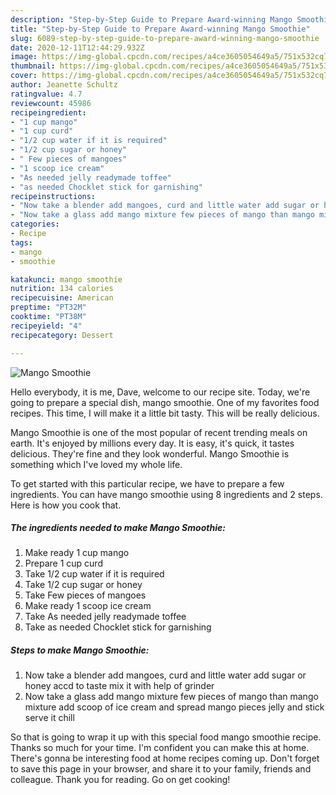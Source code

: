 ```yaml
---
description: "Step-by-Step Guide to Prepare Award-winning Mango Smoothie"
title: "Step-by-Step Guide to Prepare Award-winning Mango Smoothie"
slug: 6089-step-by-step-guide-to-prepare-award-winning-mango-smoothie
date: 2020-12-11T12:44:29.932Z
image: https://img-global.cpcdn.com/recipes/a4ce3605054649a5/751x532cq70/mango-smoothie-recipe-main-photo.jpg
thumbnail: https://img-global.cpcdn.com/recipes/a4ce3605054649a5/751x532cq70/mango-smoothie-recipe-main-photo.jpg
cover: https://img-global.cpcdn.com/recipes/a4ce3605054649a5/751x532cq70/mango-smoothie-recipe-main-photo.jpg
author: Jeanette Schultz
ratingvalue: 4.7
reviewcount: 45986
recipeingredient:
- "1 cup mango"
- "1 cup curd"
- "1/2 cup water if it is required"
- "1/2 cup sugar or honey"
- " Few pieces of mangoes"
- "1 scoop ice cream"
- "As needed jelly readymade toffee"
- "as needed Chocklet stick for garnishing"
recipeinstructions:
- "Now take a blender add mangoes, curd and little water add sugar or honey accd to taste mix it with help of grinder"
- "Now take a glass add mango mixture few pieces of mango than mango mixture add scoop of ice cream and spread mango pieces jelly and stick serve it chill"
categories:
- Recipe
tags:
- mango
- smoothie

katakunci: mango smoothie 
nutrition: 134 calories
recipecuisine: American
preptime: "PT32M"
cooktime: "PT38M"
recipeyield: "4"
recipecategory: Dessert

---
```



![Mango Smoothie](https://img-global.cpcdn.com/recipes/a4ce3605054649a5/751x532cq70/mango-smoothie-recipe-main-photo.jpg)

Hello everybody, it is me, Dave, welcome to our recipe site. Today, we're going to prepare a special dish, mango smoothie. One of my favorites food recipes. This time, I will make it a little bit tasty. This will be really delicious.



Mango Smoothie is one of the most popular of recent trending meals on earth. It's enjoyed by millions every day. It is easy, it's quick, it tastes delicious. They're fine and they look wonderful. Mango Smoothie is something which I've loved my whole life.


To get started with this particular recipe, we have to prepare a few ingredients. You can have mango smoothie using 8 ingredients and 2 steps. Here is how you cook that.

<!--inarticleads1-->

##### The ingredients needed to make Mango Smoothie:

1. Make ready 1 cup mango
1. Prepare 1 cup curd
1. Take 1/2 cup water if it is required
1. Take 1/2 cup sugar or honey
1. Take  Few pieces of mangoes
1. Make ready 1 scoop ice cream
1. Take As needed jelly readymade toffee
1. Take as needed Chocklet stick for garnishing




<!--inarticleads2-->

##### Steps to make Mango Smoothie:

1. Now take a blender add mangoes, curd and little water add sugar or honey accd to taste mix it with help of grinder
1. Now take a glass add mango mixture few pieces of mango than mango mixture add scoop of ice cream and spread mango pieces jelly and stick serve it chill




So that is going to wrap it up with this special food mango smoothie recipe. Thanks so much for your time. I'm confident you can make this at home. There's gonna be interesting food at home recipes coming up. Don't forget to save this page in your browser, and share it to your family, friends and colleague. Thank you for reading. Go on get cooking!
